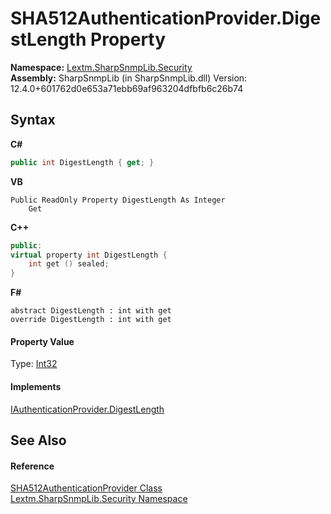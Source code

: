 # SHA512AuthenticationProvider.DigestLength Property 
 

**Namespace:**&nbsp;<a href="N_Lextm_SharpSnmpLib_Security">Lextm.SharpSnmpLib.Security</a><br />**Assembly:**&nbsp;SharpSnmpLib (in SharpSnmpLib.dll) Version: 12.4.0+601762d0e653a71ebb69af963204dfbfb6c26b74

## Syntax

**C#**<br />
``` C#
public int DigestLength { get; }
```

**VB**<br />
``` VB
Public ReadOnly Property DigestLength As Integer
	Get
```

**C++**<br />
``` C++
public:
virtual property int DigestLength {
	int get () sealed;
}
```

**F#**<br />
``` F#
abstract DigestLength : int with get
override DigestLength : int with get
```


#### Property Value
Type: <a href="https://docs.microsoft.com/dotnet/api/system.int32" target="_blank" rel="noopener noreferrer">Int32</a>

#### Implements
<a href="P_Lextm_SharpSnmpLib_Security_IAuthenticationProvider_DigestLength">IAuthenticationProvider.DigestLength</a><br />

## See Also


#### Reference
<a href="T_Lextm_SharpSnmpLib_Security_SHA512AuthenticationProvider">SHA512AuthenticationProvider Class</a><br /><a href="N_Lextm_SharpSnmpLib_Security">Lextm.SharpSnmpLib.Security Namespace</a><br />